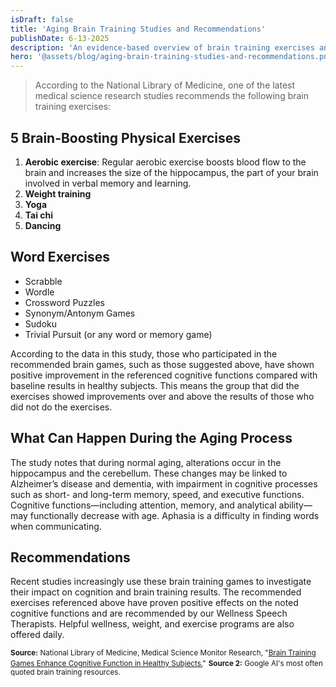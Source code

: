 ```yaml
---
isDraft: false
title: 'Aging Brain Training Studies and Recommendations'
publishDate: 6-13-2025
description: 'An evidence-based overview of brain training exercises and their impact on cognitive function, with practical recommendations for maintaining mental acuity during aging.'
hero: '@assets/blog/aging-brain-training-studies-and-recommendations.png'
---
```


> According to the National Library of Medicine, one of the latest medical science research studies recommends the following brain training exercises:

## 5 Brain-Boosting Physical Exercises

1. **Aerobic exercise**: Regular aerobic exercise boosts blood flow to the brain and increases the size of the hippocampus, the part of your brain involved in verbal memory and learning.
2. **Weight training**
3. **Yoga**
4. **Tai chi**
5. **Dancing**

## Word Exercises

- Scrabble
- Wordle
- Crossword Puzzles
- Synonym/Antonym Games
- Sudoku
- Trivial Pursuit (or any word or memory game)

According to the data in this study, those who participated in the recommended brain games, such as those suggested above, have shown positive improvement in the referenced cognitive functions compared with baseline results in healthy subjects. This means the group that did the exercises showed improvements over and above the results of those who did not do the exercises.

## What Can Happen During the Aging Process

The study notes that during normal aging, alterations occur in the hippocampus and the cerebellum. These changes may be linked to Alzheimer’s disease and dementia, with impairment in cognitive processes such as short- and long-term memory, speed, and executive functions. Cognitive functions—including attention, memory, and analytical ability—may functionally decrease with age. Aphasia is a difficulty in finding words when communicating.

## Recommendations

Recent studies increasingly use these brain training games to investigate their impact on cognition and brain training results. The recommended exercises referenced above have proven positive effects on the noted cognitive functions and are recommended by our Wellness Speech Therapists. Helpful wellness, weight, and exercise programs are also offered daily.

<small>**Source:** National Library of Medicine, Medical Science Monitor Research, "[Brain Training Games Enhance Cognitive Function in Healthy Subjects.](https://pmc.ncbi.nlm.nih.gov/articles/PMC5930973/)"</small>
<small>**Source 2:** Google AI's most often quoted brain training resources.</small>
